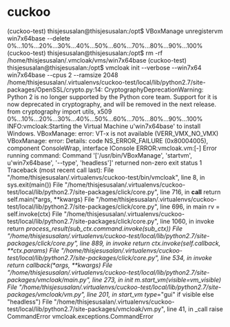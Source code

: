 # cuckoo

(cuckoo-test) thisjesusalan@thisjesusalan:/opt$ VBoxManage unregistervm win7x64base --delete
0%...10%...20%...30%...40%...50%...60%...70%...80%...90%...100%
(cuckoo-test) thisjesusalan@thisjesusalan:/opt$ rm -rf /home/thisjesusalan/.vmcloak/vms/win7x64base
(cuckoo-test) thisjesusalan@thisjesusalan:/opt$ vmcloak init --verbose --win7x64 win7x64base --cpus 2 --ramsize 2048
/home/thisjesusalan/.virtualenvs/cuckoo-test/local/lib/python2.7/site-packages/OpenSSL/crypto.py:14: CryptographyDeprecationWarning: Python 2 is no longer supported by the Python core team. Support for it is now deprecated in cryptography, and will be removed in the next release.
  from cryptography import utils, x509
0%...10%...20%...30%...40%...50%...60%...70%...80%...90%...100%
INFO:vmcloak:Starting the Virtual Machine u'win7x64base' to install Windows.
VBoxManage: error: VT-x is not available (VERR_VMX_NO_VMX)
VBoxManage: error: Details: code NS_ERROR_FAILURE (0x80004005), component ConsoleWrap, interface IConsole
ERROR:vmcloak.vm:[-] Error running command: Command '['/usr/bin/VBoxManage', 'startvm', u'win7x64base', '--type', 'headless']' returned non-zero exit status 1
Traceback (most recent call last):
  File "/home/thisjesusalan/.virtualenvs/cuckoo-test/bin/vmcloak", line 8, in <module>
    sys.exit(main())
  File "/home/thisjesusalan/.virtualenvs/cuckoo-test/local/lib/python2.7/site-packages/click/core.py", line 716, in __call__
    return self.main(*args, **kwargs)
  File "/home/thisjesusalan/.virtualenvs/cuckoo-test/local/lib/python2.7/site-packages/click/core.py", line 696, in main
    rv = self.invoke(ctx)
  File "/home/thisjesusalan/.virtualenvs/cuckoo-test/local/lib/python2.7/site-packages/click/core.py", line 1060, in invoke
    return _process_result(sub_ctx.command.invoke(sub_ctx))
  File "/home/thisjesusalan/.virtualenvs/cuckoo-test/local/lib/python2.7/site-packages/click/core.py", line 889, in invoke
    return ctx.invoke(self.callback, **ctx.params)
  File "/home/thisjesusalan/.virtualenvs/cuckoo-test/local/lib/python2.7/site-packages/click/core.py", line 534, in invoke
    return callback(*args, **kwargs)
  File "/home/thisjesusalan/.virtualenvs/cuckoo-test/local/lib/python2.7/site-packages/vmcloak/main.py", line 273, in init
    m.start_vm(visible=vm_visible)
  File "/home/thisjesusalan/.virtualenvs/cuckoo-test/local/lib/python2.7/site-packages/vmcloak/vm.py", line 201, in start_vm
    type_="gui" if visible else "headless")
  File "/home/thisjesusalan/.virtualenvs/cuckoo-test/local/lib/python2.7/site-packages/vmcloak/vm.py", line 41, in _call
    raise CommandError
vmcloak.exceptions.CommandError
